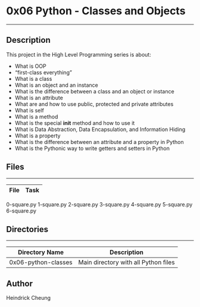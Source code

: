 # 0x06 Python - Classes and Objects
---
## Description

This project in the High Level Programming series is about:
* What is OOP
* “first-class everything”
* What is a class
* What is an object and an instance
* What is the difference between a class and an object or instance
* What is an attribute
* What are and how to use public, protected and private attributes
* What is self
* What is a method
* What is the special __init__ method and how to use it
* What is Data Abstraction, Data Encapsulation, and Information Hiding
* What is a property
* What is the difference between an attribute and a property in Python
* What is the Pythonic way to write getters and setters in Python

## Files
---
File|Task
---|---
0-square.py
1-square.py
2-square.py
3-square.py
4-square.py
5-square.py
6-square.py

## Directories
---
Directory Name | Description
---|---
0x06-python-classes | Main directory with all Python files

## Author
Heindrick Cheung
